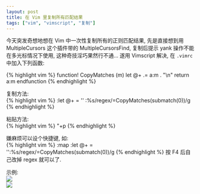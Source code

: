 ```yaml
---
layout: post
title: 在 Vim 里复制所有匹配结果
tags: ["vim", "vimscript", "复制"]
---
```


今天突发奇想地想在 Vim 中一次性复制所有的正则匹配结果, 先是直接想到用 MultipleCursors 这个插件带的 MultipleCursorsFind, 复制后提示 yank 操作不能在多光标情况下使用, 这种奇技淫巧果然行不通...
遂用 Vimscript 解决, 在 `.vimrc` 中加入下列函数:

{% highlight vim %}
function! CopyMatches (m) 
    let @+ .= a:m . "\n" 
    return a:m
endfunction
{% endhighlight %}

复制方法:  
{% highlight vim %}
:let @+ = ''
:%s/regex/\=CopyMatches(submatch(0))/g
{% endhighlight %}

粘贴方法:  
{% highlight vim %}
"+p
{% endhighlight %}

嫌麻烦可以设个快捷键, 如:  
{% highlight vim %}
:map <F4> :let @+ = ''<cr>:%s/regex/\=CopyMatches(submatch(0))/g
{% endhighlight %}
按 F4 后自己改掉 regex 就可以了.

示例:  
![](//wil.dog/static/images/vim-1.png)  
![](//wil.dog/static/images/vim-2.png)
